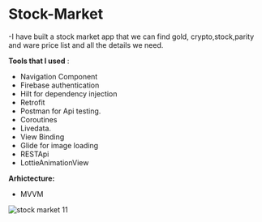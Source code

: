 # Stock-Market

-I have built a stock market app that we can find gold,
crypto,stock,parity and ware price list and all the details we need.


**Tools that I used** :

- Navigation Component
- Firebase authentication
- Hilt for dependency injection
- Retrofit 
- Postman for Api testing.
- Coroutines 
- Livedata.
- View Binding
- Glide for image loading
- RESTApi
- LottieAnimationView

**Arhictecture:**

- MVVM

![stock market 11](https://user-images.githubusercontent.com/64928807/209528138-fc07441b-0786-42b8-a91a-09d2439bef47.gif)

